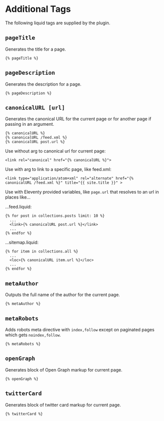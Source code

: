 # Additional Tags

The following liquid tags are supplied by the plugin.

## `pageTitle`

Generates the title for a page. 

```liquid
{% pageTitle %}
```

## `pageDescription`

Generates the description for a page.

```liquid
{% pageDescription %}
```

## `canonicalURL [url]`

Generates the canonical URL for the current page or for another page if passing in an argument.

```liquid
{% canonicalURL %}
{% canonicalURL /feed.xml %}
{% canonicalURL post.url %}
```

Use without arg to canonical url for current page:

```liquid
<link rel="canonical" href="{% canonicalURL %}">
```

Use with arg to link to a specific page, like feed.xml:

```liquid
<link type="application/atom+xml" rel="alternate" href="{% canonicalURL /feed.xml %}" title="{{ site.title }}" >
```

Use with Eleventy provided variables, like `page.url` that resolves to an url in places like...

...feed.liquid: 

```liquid
{% for post in collections.posts limit: 10 %}
  ...
  <link>{% canonicalURL post.url %}</link>
  ...
{% endfor %}
```

...sitemap.liquid:
```liquid
{% for item in collections.all %}
  ...
  <loc>{% canonicalURL item.url %}</loc>
  ...
{% endfor %}
```

## `metaAuthor`

Outputs the full name of the author for the current page.

```liquid
{% metaAuthor %}
```

## `metaRobots`

Adds robots meta directive with `index,follow` except on paginated pages which gets `noindex,follow`.

```liquid
{% metaRobots %}
```

## `openGraph`

Generates block of Open Graph markup for current page.

```liquid
{% openGraph %}
```

## `twitterCard`

Generates block of twitter card markup for current page.

```liquid
{% twitterCard %}
```
